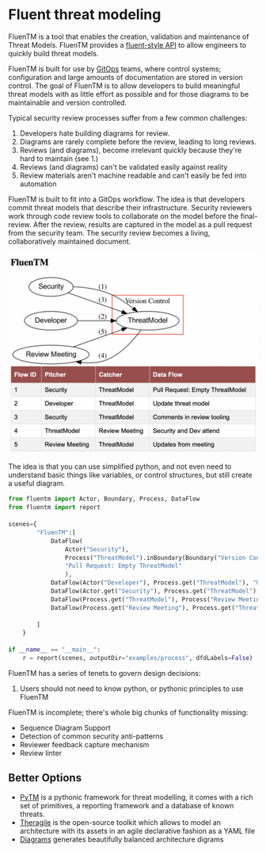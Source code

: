 # Fluent threat modeling

FluenTM is a tool that enables the creation, validation and maintenance of Threat Models. FluenTM provides a [fluent-style API](https://en.wikipedia.org/wiki/Fluent_interface) to allow engineers to quickly build threat models. 

FluenTM is built for use by [GitOps](https://www.cloudbees.com/gitops/what-is-gitops) teams, where control systems; configuration and large amounts of documentation are stored in version control. The goal of FluenTM is to allow developers to build meaningful threat models with as little effort as possible and for those diagrams to be maintainable and version controlled.

Typical security review processes suffer from a few common challenges:
1. Developers hate building diagrams for review.
2. Diagrams are rarely complete before the review, leading to long reviews.
3. Reviews (and diagrams), become irrelevant quickly because they're hard to maintain (see 1.)
4. Reviews (and diagrams) can't be validated easily against reality
5. Review materials aren't machine readable and can't easily be fed into automation

FluenTM is built to fit into a GitOps workflow. The idea is that 
developers commit threat models that describe their infrastructure. Security reviewers work
through code review tools to collaborate on the model before the final-review. After the review,
results are captured in the model as a pull request from the security team. The security review
becomes a living, collaboratively maintained document.


![Diagram of process, created with FluenTM](/images/process.png)

The idea is that you can use simplified python, and not even need to understand basic things
like variables, or control structures, but still create a useful diagram.

```python
from fluentm import Actor, Boundary, Process, DataFlow
from fluentm import report

scenes={
        "FluenTM":[
            DataFlow(
                Actor("Security"),
                Process("ThreatModel").inBoundary(Boundary("Version Control")),
                "Pull Request: Empty ThreatModel"
                ),
            DataFlow(Actor("Developer"), Process.get("ThreatModel"), "Update threat model"),
            DataFlow(Actor.get("Security"), Process.get("ThreatModel"), "Comments in review tooling"),
            DataFlow(Process.get("ThreatModel"), Process("Review Meeting"), "Security and Dev attend"),
            DataFlow(Process.get("Review Meeting"), Process.get("ThreatModel"), "Updates from meeting")
            
        ]
    }

if __name__ == "__main__":
    r = report(scenes, outputDir="examples/process", dfdLabels=False)
```



FluenTM has a series of tenets to govern design decisions:
1. Users should not need to know python, or pythonic principles to use FluenTM

FluenTM is incomplete; there's whole big chunks of functionality missing:
* Sequence Diagram Support
* Detection of common security anti-patterns
* Reviewer feedback capture mechanism
* Review linter

## Better Options
* [PyTM](https://github.com/izar/pytm) is a pythonic framework for threat modelling, it comes with a rich set of primitives, a reporting framework and a database of known threats.
* [Theragile](https://threagile.io) is the open-source toolkit which allows to model an architecture with its assets in an agile declarative fashion as a YAML file
* [Diagrams](https://github.com/mingrammer/diagrams) generates beautifully balanced architecture digrams
